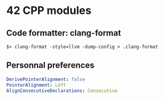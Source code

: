 # 42 CPP modules

## Code formatter: clang-format

```shell
$> clang-format -style=llvm -dump-config > .clang-format

```

## Personnal preferences

```yml
DerivePointerAlignment: false
PointerAlignment: Left
AlignConsecutiveDeclarations: Consecutive
```
